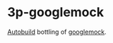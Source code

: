 # 3p-googlemock

[Autobuild][] bottling of [googlemock].

[Autobuild]: https://github.com/secondlife/autobuild
[googlemock]: https://github.com/google/googlemock
